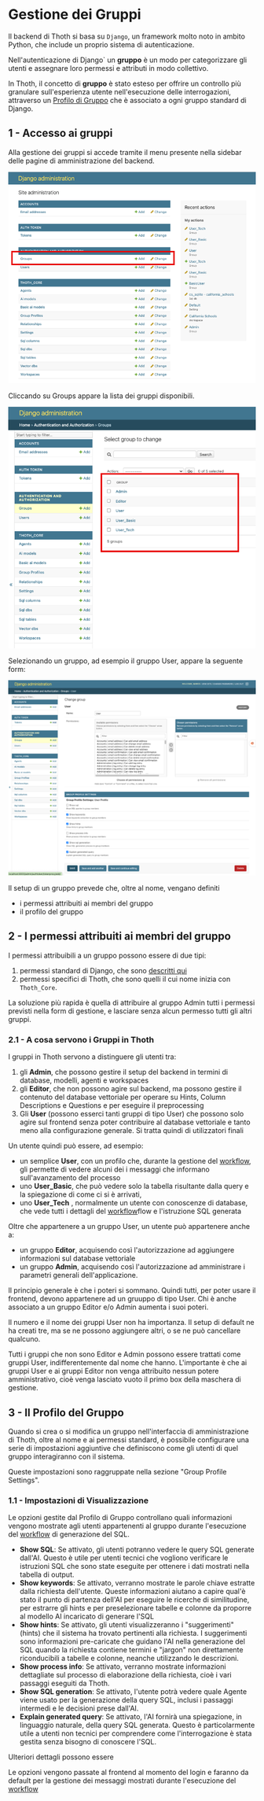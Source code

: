 # Gestione dei Gruppi
Il backend di Thoth si basa su `Django`, un framework molto noto in ambito Python, che include un proprio sistema di autenticazione.

Nell'autenticazione di Django` un **gruppo** è un modo 
per categorizzare gli utenti e assegnare loro permessi e attributi in modo collettivo. 

In Thoth, il concetto di **gruppo** è stato esteso per offrire un controllo più granulare sull'esperienza utente nell'esecuzione delle interrogazioni, attraverso un [Profilo di Gruppo](3.1.1.3-group_profiles.md) che è associato a ogni gruppo standard di Django.

## 1 - Accesso ai gruppi

Alla gestione dei gruppi si accede tramite il menu presente nella sidebar delle pagine di amministrazione del backend.

![groups_list](../../../assets/authentication/users-main-menu.png)

Cliccando su Groups appare la lista dei gruppi disponibili.

![lista dei gruppi](../../../assets/authentication/list_of_groups.png)

Selezionando un gruppo, ad esempio il gruppo User, appare la seguente form:

![groups](../../../assets/authentication/group_user.png)

Il setup di un gruppo prevede che, oltre al nome, vengano definiti
- i permessi attribuiti ai membri del gruppo
- il profilo del gruppo

## 2 - I permessi attribuiti ai membri del gruppo 

I permessi attribuibili a un gruppo possono essere di due tipi:

1. permessi standard di Django, che sono [descritti qui](https://docs.djangoproject.com/en/5.2/topics/auth/default/#groups)
2. permessi specifici di Thoth, che sono quelli il cui nome inizia con `Thoth_Core`.

La soluzione più rapida è quella di attribuire al gruppo Admin tutti i permessi previsti nella form di gestione, e lasciare senza alcun permesso tutti gli altri gruppi.

### 2.1 - A cosa servono i Gruppi in Thoth
I gruppi in Thoth servono a distinguere gli utenti tra:

   1. gli **Admin**, che possono gestire il setup del backend in termini di database, modelli, agenti e workspaces
   2. gli **Editor**, che non possono agire sul backend, ma possono gestire il contenuto del database vettoriale per operare su Hints, Column Descriptions e Questions e per eseguire il preprocessing 
   3. Gli **User** (possono esserci tanti gruppi di tipo User) che possono solo agire sul frontend senza poter contribuire al database vettoriale e tanto meno alla configurazione generale. Si tratta quindi di utilizzatori finali

Un utente quindi può essere, ad esempio:

- un semplice **User**, con un profilo che, durante la gestione del [workflow](../../../4-reference_manual/4.3-workflow/4.3.1-preliminary_steps.md), gli permette di vedere alcuni dei i messaggi che informano sull'avanzamento del processo
- uno **User_Basic**, che può vedere solo la tabella risultante dalla query e la spiegazione di come ci si è arrivati, 
- uno **User_Tech** , normalmente un utente con conoscenze di database, che vede tutti i dettagli del [workflow](../../../4-reference_manual/4.3-workflow/4.3.1-preliminary_steps.md)flow e l'istruzione SQL generata

Oltre che appartenere a un gruppo User, un utente può appartenere anche a:

- un gruppo **Editor**, acquisendo così l'autorizzazione ad aggiungere informazioni sul database vettoriale
- un gruppo **Admin**, acquisendo così l'autorizzazione ad amministrare i parametri generali dell'applicazione.

Il principio generale è che i poteri si sommano. Quindi tutti, per poter usare il frontend, devono appartenere ad un gruuppo di tipo User. Chi è anche associato a un gruppo Editor e/o Admin aumenta i suoi poteri.

Il numero e il nome dei gruppi User non ha importanza. Il setup di default ne ha creati tre, ma se ne possono aggiungere altri, o se ne può cancellare qualcuno. 

Tutti i gruppi che non sono Editor e Admin possono essere trattati come gruppi User, indifferentemente dal nome che hanno. 
L'importante è che ai gruppi User e ai gruppi Editor non venga attribuito nessun potere amministrativo, cioè venga lasciato vuoto il primo box della maschera di gestione.

## 3 - Il Profilo del Gruppo

Quando si crea o si modifica un gruppo nell'interfaccia di amministrazione di Thoth, oltre al nome e ai permessi standard, è possibile configurare una serie di impostazioni aggiuntive che definiscono come gli utenti di quel gruppo interagiranno con il sistema.

Queste impostazioni sono raggruppate nella sezione "Group Profile Settings".

### 1.1 - Impostazioni di Visualizzazione

Le opzioni gestite dal Profilo di Gruppo controllano quali informazioni vengono mostrate agli utenti appartenenti al gruppo durante l'esecuzione del [workflow](../../../4-reference_manual/4.3-workflow/4.3.1-preliminary_steps.md) di generazione del SQL.

- **Show SQL**: Se attivato, gli utenti potranno vedere le query SQL generate dall'AI. Questo è utile per utenti tecnici che vogliono verificare le istruzioni SQL che sono state eseguite per ottenere i dati mostrati nella tabella di output.
- **Show keywords**: Se attivato, verranno mostrate le parole chiave estratte dalla richiesta dell'utente. Queste informazioni aiutano a capire qual'è stato il punto di partenza dell'AI per eseguire le ricerche di similitudine, per estrarre gli hints e per preselezionare tabelle e colonne da proporre al modello AI incaricato di generare l'SQL
- **Show hints**: Se attivato, gli utenti visualizzeranno i "suggerimenti" (hints) che il sistema ha trovato pertinenti alla richiesta. I suggerimenti sono informazioni pre-caricate che guidano l'AI nella generazione del SQL quando la richiesta contiene termini e "jargon" non direttamente riconducibili a tabelle e colonne, neanche utilizzando le descrizioni.
- **Show process info**: Se attivato, verranno mostrate informazioni dettagliate sul processo di elaborazione della richiesta, cioè i vari passaggi eseguiti da Thoth.
- **Show SQL generation**: Se attivato, l'utente potrà vedere quale Agente viene usato per la  generazione della query SQL, inclusi i passaggi intermedi e le decisioni prese dall'AI.
- **Explain generated query**: Se attivato, l'AI fornirà una spiegazione, in linguaggio naturale, della query SQL generata. Questo è particolarmente utile a utenti non tecnici per comprendere come l'interrogazione è stata gestita senza bisogno di conoscere l'SQL.

Ulteriori dettagli possono essere 

Le opzioni vengono passate al frontend al momento del login e faranno da default per la gestione dei messaggi mostrati durante l'esecuzione del [workflow](../../../4-reference_manual/4.3-workflow/4.3.1-preliminary_steps.md)